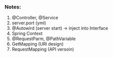 ### Notes:
1. @Controller, @Service
2. server.port (yml)
3. @Autowird (server start) -> inject into Interface
4. Spring Context
5. @RequestParm, @PathVariable
6. GetMapping (URI design)
7. RequestMapping (API versoin)